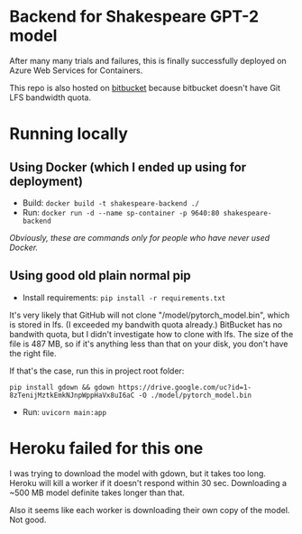 # Backend for Shakespeare GPT-2 model

After many many trials and failures, this is finally successfully deployed on Azure Web Services for Containers.

This repo is also hosted on [bitbucket](https://bitbucket.org/ruoshui-git/backend/src/main/) because bitbucket doesn't have Git LFS bandwidth quota.

# Running locally

## Using Docker (which I ended up using for deployment)

- Build: `docker build -t shakespeare-backend ./`
- Run: `docker run -d --name sp-container -p 9640:80 shakespeare-backend`

_Obviously, these are commands only for people who have never used Docker._

## Using good old plain normal pip

- Install requirements: `pip install -r requirements.txt`

It's very likely that GitHub will not clone "/model/pytorch_model.bin", which is stored in lfs. (I exceeded my bandwith quota already.)
BitBucket has no bandwith quota, but I didn't investigate how to clone with lfs. The size of the file is 487 MB, so if it's anything less than that on your disk, you don't have the right file.

If that's the case, run this in project root folder:

`pip install gdown && gdown https://drive.google.com/uc?id=1-8zTenijMztkEmkNJnpWppHaVx8uI6aC -O ./model/pytorch_model.bin`

- Run: `uvicorn main:app`

# Heroku failed for this one

I was trying to download the model with gdown, but it takes too long. Heroku will kill a worker if it doesn't respond within 30 sec. Downloading a ~500 MB model definite takes longer than that.

Also it seems like each worker is downloading their own copy of the model. Not good.
